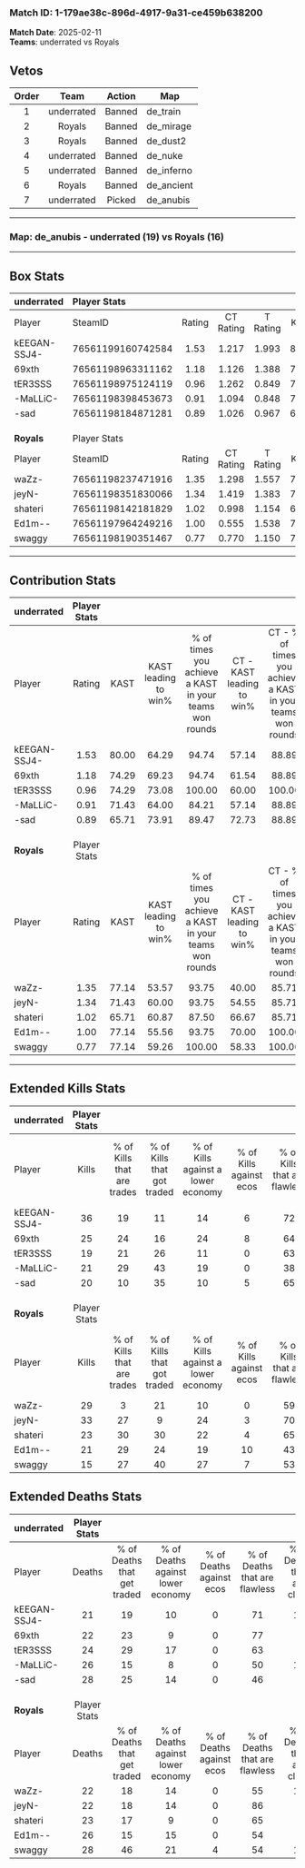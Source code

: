 ### Match ID: 1-179ae38c-896d-4917-9a31-ce459b638200  
**Match Date**: 2025-02-11  
**Teams**: underrated vs Royals  

## Vetos  

| Order | Team | Action | Map |
| :---: | :--: | :----: | --- |
| 1 | underrated | Banned | de_train |
| 2 | Royals | Banned | de_mirage |
| 3 | Royals | Banned | de_dust2 |
| 4 | underrated | Banned | de_nuke |
| 5 | underrated | Banned | de_inferno |
| 6 | Royals | Banned | de_ancient |
| 7 | underrated | Picked | de_anubis |

---  

### **Map**: de_anubis - underrated (19) vs Royals (16)  
---  

## Box Stats  

| **underrated** | Player Stats      |        |           |          |       |      |       |         |        |      |     |
| :- | :- | :-: | :-: | :-: | :-: | :-: | :-: | :-: | :-: | :-: | :-: |
| Player         | SteamID           | Rating | CT Rating | T Rating | KAST  | ADR  | Kills | Assists | Deaths | K/D  | HS% |
| kEEGAN-SSJ4-   | 76561199160742584 |  1.53  |   1.217   |  1.993   | 80.00 | 96.4 |  36   |    3    |   21   | 1.71 | 25  |
| 69xth          | 76561198963311162 |  1.18  |   1.126   |  1.388   | 74.29 | 82.9 |  25   |    9    |   22   | 1.14 | 44  |
| tER3SSS        | 76561198975124119 |  0.96  |   1.262   |  0.849   | 74.29 | 73.2 |  19   |    7    |   24   | 0.79 | 63  |
| -MaLLiC-       | 76561198398453673 |  0.91  |   1.094   |  0.848   | 71.43 | 58.4 |  21   |    6    |   26   | 0.81 | 28  |
| -sad           | 76561198184871281 |  0.89  |   1.026   |  0.967   | 65.71 | 78.2 |  20   |   11    |   28   | 0.71 | 35  |
|                |                   |        |           |          |       |      |       |         |        |      |     |
|                |                   |        |           |          |       |      |       |         |        |      |     |
|                |                   |        |           |          |       |      |       |         |        |      |     |
| **Royals**     | Player Stats      |        |           |          |       |      |       |         |        |      |     |
| Player         | SteamID           | Rating | CT Rating | T Rating | KAST  | ADR  | Kills | Assists | Deaths | K/D  | HS% |
| waZz-          | 76561198237471916 |  1.35  |   1.298   |  1.557   | 77.14 | 98.6 |  29   |    9    |   22   | 1.32 | 68  |
| jeyN-          | 76561198351830066 |  1.34  |   1.419   |  1.383   | 71.43 | 82.8 |  33   |    4    |   22   | 1.50 | 18  |
| shateri        | 76561198142181829 |  1.02  |   0.998   |  1.154   | 65.71 | 74.5 |  23   |    7    |   23   | 1.00 | 65  |
| Ed1m--         | 76561197964249216 |  1.00  |   0.555   |  1.538   | 77.14 | 68.4 |  21   |   11    |   26   | 0.81 | 52  |
| swaggy         | 76561198190351467 |  0.77  |   0.770   |  1.150   | 77.14 | 55.1 |  15   |    8    |   28   | 0.54 | 53  |
---  

## Contribution Stats  

| **underrated** | Player Stats |       |                      |                                                        |                           |                                                             |                          |                                                            |
| :- | :-: | :-: | :-: | :-: | :-: | :-: | :-: | :-: |
| Player         |    Rating    | KAST  | KAST leading to win% | % of times you achieve a KAST in your teams won rounds | CT - KAST leading to win% | CT - % of times you achieve a KAST in your teams won rounds | T - KAST leading to win% | T - % of times you achieve a KAST in your teams won rounds |
| kEEGAN-SSJ4-   |     1.53     | 80.00 |        64.29         |                         94.74                          |           57.14           |                            88.89                            |          71.43           |                           100.00                           |
| 69xth          |     1.18     | 74.29 |        69.23         |                         94.74                          |           61.54           |                            88.89                            |          76.92           |                           100.00                           |
| tER3SSS        |     0.96     | 74.29 |        73.08         |                         100.00                         |           60.00           |                           100.00                            |          90.91           |                           100.00                           |
| -MaLLiC-       |     0.91     | 71.43 |        64.00         |                         84.21                          |           57.14           |                            88.89                            |          72.73           |                           80.00                            |
| -sad           |     0.89     | 65.71 |        73.91         |                         89.47                          |           72.73           |                            88.89                            |          75.00           |                           90.00                            |
|                |              |       |                      |                                                        |                           |                                                             |                          |                                                            |
|                |              |       |                      |                                                        |                           |                                                             |                          |                                                            |
|                |              |       |                      |                                                        |                           |                                                             |                          |                                                            |
| **Royals**     | Player Stats |       |                      |                                                        |                           |                                                             |                          |                                                            |
| Player         |    Rating    | KAST  | KAST leading to win% | % of times you achieve a KAST in your teams won rounds | CT - KAST leading to win% | CT - % of times you achieve a KAST in your teams won rounds | T - KAST leading to win% | T - % of times you achieve a KAST in your teams won rounds |
| waZz-          |     1.35     | 77.14 |        53.57         |                         93.75                          |           40.00           |                            85.71                            |          69.23           |                           100.00                           |
| jeyN-          |     1.34     | 71.43 |        60.00         |                         93.75                          |           54.55           |                            85.71                            |          64.29           |                           100.00                           |
| shateri        |     1.02     | 65.71 |        60.87         |                         87.50                          |           66.67           |                            85.71                            |          57.14           |                           88.89                            |
| Ed1m--         |     1.00     | 77.14 |        55.56         |                         93.75                          |           70.00           |                           100.00                            |          47.06           |                           88.89                            |
| swaggy         |     0.77     | 77.14 |        59.26         |                         100.00                         |           58.33           |                           100.00                            |          60.00           |                           100.00                           |
---  

## Extended Kills Stats  

| **underrated** | Player Stats |                            |                            |                                    |                         |                              |                                 |                                       |                    |           |
| :- | :-: | :-: | :-: | :-: | :-: | :-: | :-: | :-: | :-: | :-: |
| Player         |    Kills     | % of Kills that are trades | % of Kills that got traded | % of Kills against a lower economy | % of Kills against ecos | % of Kills that are flawless | % of Kills that are close duels | % of Kills that are assisted by flash | Pistol Round Kills | AWP Kills |
| kEEGAN-SSJ4-   |      36      |             19             |             11             |                 14                 |            6            |              72              |                6                |                   3                   |         23         |     2     |
| 69xth          |      25      |             24             |             16             |                 24                 |            8            |              64              |                8                |                   0                   |         0          |     0     |
| tER3SSS        |      19      |             21             |             26             |                 11                 |            0            |              63              |               11                |                   0                   |         0          |     0     |
| -MaLLiC-       |      21      |             29             |             43             |                 19                 |            0            |              38              |               24                |                   0                   |         0          |     1     |
| -sad           |      20      |             10             |             35             |                 10                 |            5            |              65              |                0                |                   5                   |         0          |     0     |
|                |              |                            |                            |                                    |                         |                              |                                 |                                       |                    |           |
|                |              |                            |                            |                                    |                         |                              |                                 |                                       |                    |           |
|                |              |                            |                            |                                    |                         |                              |                                 |                                       |                    |           |
| **Royals**     | Player Stats |                            |                            |                                    |                         |                              |                                 |                                       |                    |           |
| Player         |    Kills     | % of Kills that are trades | % of Kills that got traded | % of Kills against a lower economy | % of Kills against ecos | % of Kills that are flawless | % of Kills that are close duels | % of Kills that are assisted by flash | Pistol Round Kills | AWP Kills |
| waZz-          |      29      |             3              |             21             |                 10                 |            0            |              59              |                3                |                   7                   |         0          |     6     |
| jeyN-          |      33      |             27             |             9              |                 24                 |            3            |              70              |                9                |                   0                   |         19         |     0     |
| shateri        |      23      |             30             |             30             |                 22                 |            4            |              65              |                4                |                   0                   |         0          |     3     |
| Ed1m--         |      21      |             29             |             24             |                 19                 |           10            |              43              |               10                |                   0                   |         0          |     1     |
| swaggy         |      15      |             27             |             40             |                 27                 |            7            |              53              |                0                |                   0                   |         0          |     0     |
## Extended Deaths Stats  

| **underrated** | Player Stats |                             |                                   |                          |                               |                            |                           |               |
| :- | :-: | :-: | :-: | :-: | :-: | :-: | :-: | :-: |
| Player         |    Deaths    | % of Deaths that get traded | % of Deaths against lower economy | % of Deaths against ecos | % of Deaths that are flawless | % of Deaths that are close | % of Deaths while blinded | Deaths to AWP |
| kEEGAN-SSJ4-   |      21      |             19              |                10                 |            0             |              71               |             10             |             5             |       3       |
| 69xth          |      22      |             23              |                 9                 |            0             |              77               |             5              |             0             |       3       |
| tER3SSS        |      24      |             29              |                17                 |            0             |              63               |             4              |             4             |       3       |
| -MaLLiC-       |      26      |             15              |                 8                 |            0             |              50               |             12             |             0             |       7       |
| -sad           |      28      |             25              |                14                 |            0             |              46               |             0              |             0             |       3       |
|                |              |                             |                                   |                          |                               |                            |                           |               |
|                |              |                             |                                   |                          |                               |                            |                           |               |
|                |              |                             |                                   |                          |                               |                            |                           |               |
| **Royals**     | Player Stats |                             |                                   |                          |                               |                            |                           |               |
| Player         |    Deaths    | % of Deaths that get traded | % of Deaths against lower economy | % of Deaths against ecos | % of Deaths that are flawless | % of Deaths that are close | % of Deaths while blinded | Deaths to AWP |
| waZz-          |      22      |             18              |                14                 |            0             |              55               |             18             |             0             |       4       |
| jeyN-          |      22      |             18              |                14                 |            0             |              86               |             5              |             0             |       4       |
| shateri        |      23      |             17              |                 9                 |            0             |              65               |             4              |             0             |       6       |
| Ed1m--         |      26      |             15              |                15                 |            0             |              54               |             4              |             4             |       7       |
| swaggy         |      28      |             46              |                21                 |            4             |              54               |             14             |             4             |       2       |
